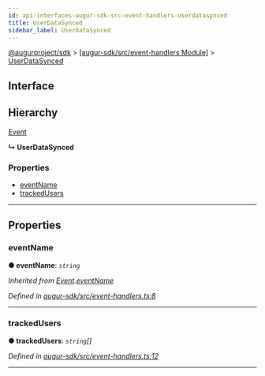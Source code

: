 ```yaml
---
id: api-interfaces-augur-sdk-src-event-handlers-userdatasynced
title: UserDataSynced
sidebar_label: UserDataSynced
---
```


[@augurproject/sdk](api-readme.md) > [[augur-sdk/src/event-handlers Module]](api-modules-augur-sdk-src-event-handlers-module.md) > [UserDataSynced](api-interfaces-augur-sdk-src-event-handlers-userdatasynced.md)

## Interface

## Hierarchy

 [Event](api-interfaces-augur-sdk-src-event-handlers-event.md)

**↳ UserDataSynced**

### Properties

* [eventName](api-interfaces-augur-sdk-src-event-handlers-userdatasynced.md#eventname)
* [trackedUsers](api-interfaces-augur-sdk-src-event-handlers-userdatasynced.md#trackedusers)

---

## Properties

<a id="eventname"></a>

###  eventName

**● eventName**: *`string`*

*Inherited from [Event](api-interfaces-augur-sdk-src-event-handlers-event.md).[eventName](api-interfaces-augur-sdk-src-event-handlers-event.md#eventname)*

*Defined in [augur-sdk/src/event-handlers.ts:8](https://github.com/AugurProject/augur/blob/0787bf1a23/packages/augur-sdk/src/event-handlers.ts#L8)*

___
<a id="trackedusers"></a>

###  trackedUsers

**● trackedUsers**: *`string`[]*

*Defined in [augur-sdk/src/event-handlers.ts:12](https://github.com/AugurProject/augur/blob/0787bf1a23/packages/augur-sdk/src/event-handlers.ts#L12)*

___

